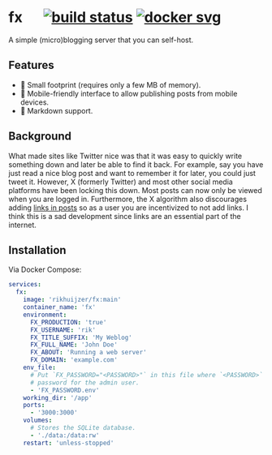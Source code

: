 # fx &emsp; [![build status]][actions] [![docker svg]][docker]

[build status]: https://img.shields.io/github/actions/workflow/status/rikhuijzer/fx/ci.yml?branch=main
[actions]: https://github.com/rikhuijzer/fx/actions?query=branch%3Amain
[docker svg]: https://img.shields.io/badge/docker-%230db7ed.svg?logo=docker&logoColor=white
[docker]: https://hub.docker.com/repository/docker/rikhuijzer/fx

A simple (micro)blogging server that you can self-host.

## Features

- 🚀 Small footprint (requires only a few MB of memory).
- 📱 Mobile-friendly interface to allow publishing posts from mobile devices.
- 📝 Markdown support.

## Background

What made sites like Twitter nice was that it was easy to quickly write something down and later be able to find it back.
For example, say you have just read a nice blog post and want to remember it for later, you could just tweet it.
However, X (formerly Twitter) and most other social media platforms have been locking this down.
Most posts can now only be viewed when you are logged in.
Furthermore, the X algorithm also discourages adding [links in posts](https://x.com/TheBubbleBubble/status/1849818873018610090) so as a user you are incentivized to not add links.
I think this is a sad development since links are an essential part of the internet.

## Installation

Via Docker Compose:

```yml
services:
  fx:
    image: 'rikhuijzer/fx:main'
    container_name: 'fx'
    environment:
      FX_PRODUCTION: 'true'
      FX_USERNAME: 'rik'
      FX_TITLE_SUFFIX: 'My Weblog'
      FX_FULL_NAME: 'John Doe'
      FX_ABOUT: 'Running a web server'
      FX_DOMAIN: 'example.com'
    env_file:
      # Put `FX_PASSWORD="<PASSWORD>"` in this file where `<PASSWORD>` is the
      # password for the admin user.
      - 'FX_PASSWORD.env'
    working_dir: '/app'
    ports:
      - '3000:3000'
    volumes:
      # Stores the SQLite database.
      - './data:/data:rw'
    restart: 'unless-stopped'
```
